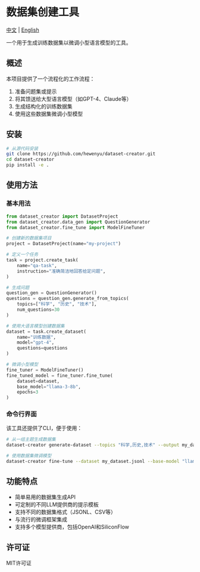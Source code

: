 # 数据集创建工具

[中文](README_zh.md) | [English](README.md)

一个用于生成训练数据集以微调小型语言模型的工具。

## 概述

本项目提供了一个流程化的工作流程：

1. 准备问题集或提示
2. 将其馈送给大型语言模型（如GPT-4、Claude等）
3. 生成结构化的训练数据集
4. 使用这些数据集微调小型模型

## 安装

```bash
# 从源代码安装
git clone https://github.com/hewenyu/dataset-creator.git
cd dataset-creator
pip install -e .
```

## 使用方法

### 基本用法

```python
from dataset_creator import DatasetProject
from dataset_creator.data_gen import QuestionGenerator
from dataset_creator.fine_tune import ModelFineTuner

# 创建新的数据集项目
project = DatasetProject(name="my-project")

# 定义一个任务
task = project.create_task(
    name="qa-task",
    instruction="准确简洁地回答给定问题",
)

# 生成问题
question_gen = QuestionGenerator()
questions = question_gen.generate_from_topics(
    topics=["科学", "历史", "技术"],
    num_questions=30
)

# 使用大语言模型创建数据集
dataset = task.create_dataset(
    name="训练数据",
    model="gpt-4",
    questions=questions
)

# 微调小型模型
fine_tuner = ModelFineTuner()
fine_tuned_model = fine_tuner.fine_tune(
    dataset=dataset,
    base_model="llama-3-8b",
    epochs=3
)
```

### 命令行界面

该工具还提供了CLI，便于使用：

```bash
# 从一组主题生成数据集
dataset-creator generate-dataset --topics "科学,历史,技术" --output my_dataset.jsonl

# 使用数据集微调模型
dataset-creator fine-tune --dataset my_dataset.jsonl --base-model "llama-3-8b"
```

## 功能特点

- 简单易用的数据集生成API
- 可定制的不同LLM提供商的提示模板
- 支持不同的数据集格式（JSONL、CSV等）
- 与流行的微调框架集成
- 支持多个模型提供商，包括OpenAI和SiliconFlow

## 许可证

MIT许可证
